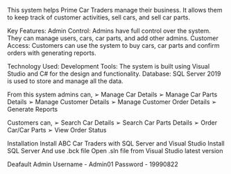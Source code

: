 This system helps Prime Car Traders manage their business. It allows them to keep track of customer activities, sell cars, and sell car parts.

Key Features:
Admin Control: Admins have full control over the system. They can manage users, cars, car parts, and add other admins.
Customer Access: Customers can use the system to buy cars, car parts and confirm orders with generating reports.

Technology Used:
Development Tools: The system is built using Visual Studio and C# for the design and functionality.
Database: SQL Server 2019 is used to store and manage all the data.

From this system admins can,
➢ Manage Car Details
➢ Manage Car Parts Details
➢ Manage Customer Details
➢ Manage Customer Order Details
➢ Generate Reports

Customers can,
➢ Search Car Details
➢ Search Car Parts Details
➢ Order Car/Car Parts
➢ View Order Status

Installation
Install ABC Car Traders with SQL Server and Visual Studio
  Install SQL Server And use .bck file
  Open .sln file from Visual Studio latest version

  Deafault Admin Username - Admin01
  Password - 19990822

  

  
